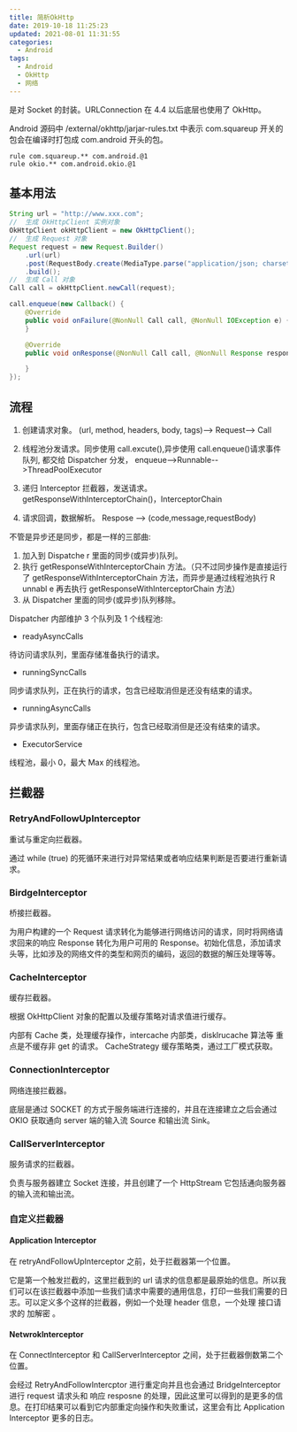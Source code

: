 ```yaml
---
title: 简析OkHttp
date: 2019-10-18 11:25:23
updated: 2021-08-01 11:31:55
categories:
  - Android
tags:
  - Android
  - OkHttp
  - 网络
---
```


是对 Socket 的封装。URLConnection 在 4.4 以后底层也使用了 OkHttp。

Android 源码中 /external/okhttp/jarjar-rules.txt 中表示 com.squareup 开关的包会在编译时打包成 com.android 开头的包。

```text
rule com.squareup.** com.android.@1
rule okio.** com.android.okio.@1
```

## 基本用法

```java
String url = "http://www.xxx.com";
//  生成 OkHttpClient 实例对象
OkHttpClient okHttpClient = new OkHttpClient();
//  生成 Request 对象
Request request = new Request.Builder()
    .url(url)
    .post(RequestBody.create(MediaType.parse("application/json; charset=utf-8"),"test content"))
    .build();
//  生成 Call 对象
Call call = okHttpClient.newCall(request);

call.enqueue(new Callback() {
    @Override
    public void onFailure(@NonNull Call call, @NonNull IOException e) {
    }

    @Override
    public void onResponse(@NonNull Call call, @NonNull Response response)  {

    }
});
```

## 流程

1. 创建请求对象。 (url, method, headers, body, tags)--> Request--> Call

2. 线程池分发请求。同步使用 call.excute(),异步使用 call.enqueue()请求事件队列, 都交给 Dispatcher 分发， enqueue-->Runnable-->ThreadPoolExecutor

3. 递归 Interceptor 拦截器，发送请求。 getResponseWithInterceptorChain()，InterceptorChain

4. 请求回调，数据解析。 Respose --> (code,message,requestBody)

不管是异步还是同步，都是一样的三部曲:

1. 加入到 Dispatche r 里面的同步(或异步)队列。
2. 执行 getResponseWithInterceptorChain 方法。（只不过同步操作是直接运行了 getResponseWithInterceptorChain 方法，而异步是通过线程池执行 R unnabl e 再去执行 getResponseWithInterceptorChain 方法）
3. 从 Dispatcher 里面的同步(或异步)队列移除。

Dispatcher 内部维护 3 个队列及 1 个线程池:

- readyAsyncCalls

待访问请求队列，里面存储准备执行的请求。

- runningSyncCalls

同步请求队列，正在执行的请求，包含已经取消但是还没有结束的请求。

- runningAsyncCalls

异步请求队列，里面存储正在执行，包含已经取消但是还没有结束的请求。

- ExecutorService

线程池，最小 0，最大 Max 的线程池。

## 拦截器

### RetryAndFollowUpInterceptor

重试与重定向拦截器。

通过 while (true) 的死循环来进行对异常结果或者响应结果判断是否要进行重新请求。

### BirdgeInterceptor

桥接拦截器。

为用户构建的一个 Request 请求转化为能够进行网络访问的请求，同时将网络请求回来的响应 Response 转化为用户可用的 Response。初始化信息，添加请求头等，比如涉及的网络文件的类型和网页的编码，返回的数据的解压处理等等。

### CacheInterceptor

缓存拦截器。

根据 OkHttpClient 对象的配置以及缓存策略对请求值进行缓存。

内部有 Cache 类，处理缓存操作，intercache 内部类，disklrucache 算法等
重点是不缓存非 get 的请求。
CacheStrategy 缓存策略类，通过工厂模式获取。

### ConnectionInterceptor

网络连接拦截器。

底层是通过 SOCKET 的方式于服务端进行连接的，并且在连接建立之后会通过 OKIO 获取通向 server 端的输入流 Source 和输出流 Sink。

### CallServerInterceptor

服务请求的拦截器。

负责与服务器建立 Socket 连接，并且创建了一个 HttpStream 它包括通向服务器的输入流和输出流。

### 自定义拦截器

#### Application Interceptor

在 retryAndFollowUpInterceptor 之前，处于拦截器第一个位置。

它是第一个触发拦截的，这里拦截到的 url 请求的信息都是最原始的信息。所以我们可以在该拦截器中添加一些我们请求中需要的通用信息，打印一些我们需要的日志。可以定义多个这样的拦截器，例如一个处理 header 信息，一个处理 接口请求的 加解密 。

#### NetwrokInterceptor

在 ConnectInterceptor 和 CallServerInterceptor 之间，处于拦截器倒数第二个位置。

会经过 RetryAndFollowIntercptor 进行重定向并且也会通过 BridgeInterceptor 进行 request 请求头和 响应 resposne 的处理，因此这里可以得到的是更多的信息。在打印结果可以看到它内部重定向操作和失败重试，这里会有比 Application Interceptor 更多的日志。
